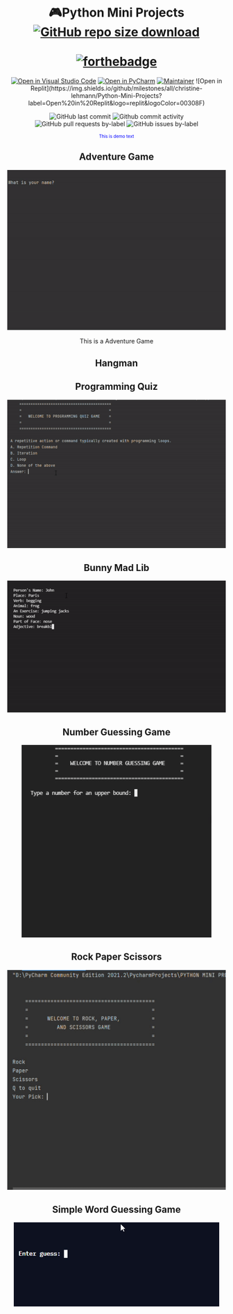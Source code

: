 <!--# Python Mini Projects-->
# <div align="center"> :video_game:Python Mini Projects [![GitHub repo size download](https://img.shields.io/github/repo-size/christine-lehmann/Python-Mini-Projects?color=lightgrey)](https://codeload.github.com/christine-lehmann/Python-Mini-Projects/zip/refs/heads/main)      </br></br>[![forthebadge](https://forthebadge.com/images/badges/made-with-python.svg)](https://forthebadge.com) </div> 

<div align="center">
<a href="https://open.vscode.dev/christine-lehmann/Python-Mini-Projects"><img src="https://open.vscode.dev/badges/open-in-vscode.svg" alt="Open in Visual Studio Code"></a> 
<a href="https://www.jetbrains.com/pycharm/"><img src="https://img.shields.io/badge/Made_in_PyCharm-143?style=flat&logo=pycharm&logoColor=black&color=black&labelColor=green" alt="Open in PyCharm"></a>
<a href="https://github.com/christine-lehmann"><img src="https://img.shields.io/badge/maintainer-christine-FF2A00?label=maintainer&logo=Github" alt="Maintainer"></a>
![Open in Replit](https://img.shields.io/github/milestones/all/christine-lehmann/Python-Mini-Projects?label=Open%20in%20Replit&logo=replit&logoColor=00308F)
<a href="https://github.com/christine-lehmann/Python-Mini-Projects/graphs/commit-activity"><img"https://img.shields.io/github/last-commit/christine-lehmann/Python-Mini-Projects?style=flat" alt="Last Commit"></a>

 
 ![GitHub last commit](https://img.shields.io/github/last-commit/christine-lehmann/Python-Mini-Projects?style=flat)  ![Github commit activity](https://img.shields.io/github/commit-activity/m/christine-lehmann/Python-Mini-Projects?color=006666&style=flat) ![GitHub pull requests by-label](https://img.shields.io/github/issues-pr/christine-lehmann/Python-Mini-Projects/pull%20request?label=pull%20request&color=FFD500) ![GitHub issues by-label](https://img.shields.io/github/issues/christine-lehmann/Python-Mini-Projects/issues?color=FFD500&label=issues)  <p style="color:blue;font-size:10px;">This is demo text</p>
 

 
## 
## Adventure Game 
<!--![Adventure Game v1](https://raw.githubusercontent.com/christine-lehmann/Python-Mini-Projects/main/images/Adventure%20Game%20v1.gif?token=APKSPOP23MHF3XRUJSYBLUDBEDL2W)-->
<!--<img src="https://raw.githubusercontent.com/christine-lehmann/Python-Mini-Projects/main/images/Adventure%20Game%20v1.gif?token=APKSPOP23MHF3XRUJSYBLUDBEDL2W" class="center">-->
<p align="center">
  <img src="https://github.com/christine-lehmann/Python-Mini-Projects/blob/main/images/Adventure%20Game%20v1.gif?raw=true">
</p>
<p align="center">This is a Adventure Game</p>


## Hangman

## Programming Quiz
![Quiz](https://raw.githubusercontent.com/christine-lehmann/Python-Mini-Projects/main/images/quiz.gif)


## Bunny Mad Lib
![Funny Mad Lib](https://raw.githubusercontent.com/christine-lehmann/Python-Mini-Projects/main/images/mad%20lib.gif?token=APKSPOJNQQAKXUK25BF3NVTBEGRUO)


## Number Guessing Game
![Number Guessing Game](https://raw.githubusercontent.com/christine-lehmann/Python-Mini-Projects/main/images/number%20guess.gif?token=APKSPONOJZZVEKW6X4JONSDBEGSOU)


## Rock Paper Scissors
![Rock Paper Scissors](https://raw.githubusercontent.com/christine-lehmann/Python-Mini-Projects/main/images/rock%20paper%20scissors.gif)


## Simple Word Guessing Game
![Simple Guessing Game](https://raw.githubusercontent.com/christine-lehmann/Python-Mini-Projects/main/images/simple.gif?token=APKSPOPXS6W27DOOAM7NX6LBEGTM6)
